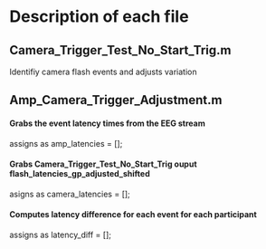 # Description of each file

## Camera_Trigger_Test_No_Start_Trig.m

Identifiy camera flash events and adjusts variation


## Amp_Camera_Trigger_Adjustment.m

#### Grabs the event latency times from the EEG stream

assigns as amp_latencies = [];

#### Grabs Camera_Trigger_Test_No_Start_Trig ouput flash_latencies_gp_adjusted_shifted

asigns as camera_latencies = [];

#### Computes latency difference for each event for each participant

assigns as latency_diff = [];
